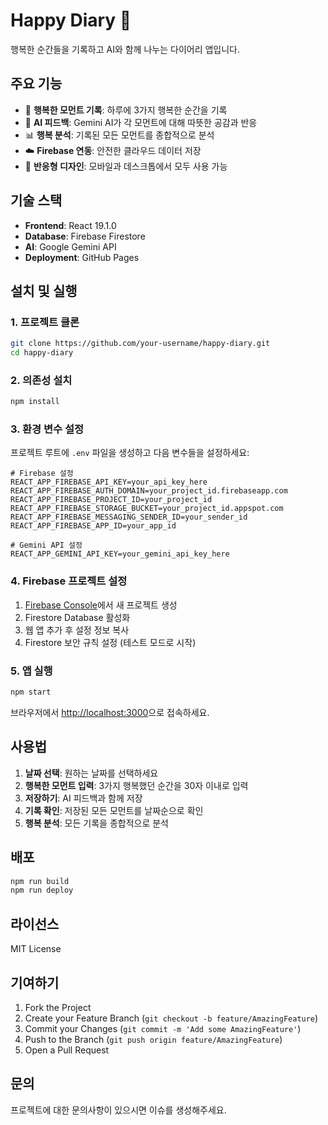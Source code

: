 # Happy Diary 🌟

행복한 순간들을 기록하고 AI와 함께 나누는 다이어리 앱입니다.

## 주요 기능

- 📝 **행복한 모먼트 기록**: 하루에 3가지 행복한 순간을 기록
- 🤖 **AI 피드백**: Gemini AI가 각 모먼트에 대해 따뜻한 공감과 반응
- 📊 **행복 분석**: 기록된 모든 모먼트를 종합적으로 분석
- ☁️ **Firebase 연동**: 안전한 클라우드 데이터 저장
- 📱 **반응형 디자인**: 모바일과 데스크톱에서 모두 사용 가능

## 기술 스택

- **Frontend**: React 19.1.0
- **Database**: Firebase Firestore
- **AI**: Google Gemini API
- **Deployment**: GitHub Pages

## 설치 및 실행

### 1. 프로젝트 클론
```bash
git clone https://github.com/your-username/happy-diary.git
cd happy-diary
```

### 2. 의존성 설치
```bash
npm install
```

### 3. 환경 변수 설정

프로젝트 루트에 `.env` 파일을 생성하고 다음 변수들을 설정하세요:

```env
# Firebase 설정
REACT_APP_FIREBASE_API_KEY=your_api_key_here
REACT_APP_FIREBASE_AUTH_DOMAIN=your_project_id.firebaseapp.com
REACT_APP_FIREBASE_PROJECT_ID=your_project_id
REACT_APP_FIREBASE_STORAGE_BUCKET=your_project_id.appspot.com
REACT_APP_FIREBASE_MESSAGING_SENDER_ID=your_sender_id
REACT_APP_FIREBASE_APP_ID=your_app_id

# Gemini API 설정
REACT_APP_GEMINI_API_KEY=your_gemini_api_key_here
```

### 4. Firebase 프로젝트 설정

1. [Firebase Console](https://console.firebase.google.com/)에서 새 프로젝트 생성
2. Firestore Database 활성화
3. 웹 앱 추가 후 설정 정보 복사
4. Firestore 보안 규칙 설정 (테스트 모드로 시작)

### 5. 앱 실행
```bash
npm start
```

브라우저에서 [http://localhost:3000](http://localhost:3000)으로 접속하세요.

## 사용법

1. **날짜 선택**: 원하는 날짜를 선택하세요
2. **행복한 모먼트 입력**: 3가지 행복했던 순간을 30자 이내로 입력
3. **저장하기**: AI 피드백과 함께 저장
4. **기록 확인**: 저장된 모든 모먼트를 날짜순으로 확인
5. **행복 분석**: 모든 기록을 종합적으로 분석

## 배포

```bash
npm run build
npm run deploy
```

## 라이선스

MIT License

## 기여하기

1. Fork the Project
2. Create your Feature Branch (`git checkout -b feature/AmazingFeature`)
3. Commit your Changes (`git commit -m 'Add some AmazingFeature'`)
4. Push to the Branch (`git push origin feature/AmazingFeature`)
5. Open a Pull Request

## 문의

프로젝트에 대한 문의사항이 있으시면 이슈를 생성해주세요.

